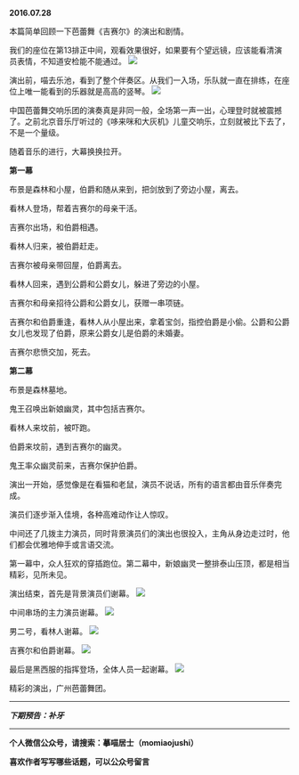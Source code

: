 **2016.07.28**

本篇简单回顾一下芭蕾舞《吉赛尔》的演出和剧情。

我们的座位在第13排正中间，观看效果很好，如果要有个望远镜，应该能看清演员表情，不知道安检能不能通过。
![](http://upload-images.jianshu.io/upload_images/51001-5aadb1fdf605568a.jpg?imageMogr2/auto-orient/strip%7CimageView2/2/w/1240)

演出前，喵去乐池，看到了整个伴奏区。从我们一入场，乐队就一直在排练，在座位上唯一能看到的乐器就是高高的竖琴。
![](http://upload-images.jianshu.io/upload_images/51001-36072b63f7cd0f18.jpg?imageMogr2/auto-orient/strip%7CimageView2/2/w/1240)

中国芭蕾舞交响乐团的演奏真是非同一般，全场第一声一出，心理登时就被震撼了。之前北京音乐厅听过的《哆来咪和大灰机》儿童交响乐，立刻就被比下去了，不是一个量级。

随着音乐的进行，大幕换换拉开。

**第一幕**

布景是森林和小屋，伯爵和随从来到，把剑放到了旁边小屋，离去。

看林人登场，帮着吉赛尔的母亲干活。

吉赛尔出场，和伯爵相遇。

看林人归来，被伯爵赶走。

吉赛尔被母亲带回屋，伯爵离去。

看林人回来，遇到公爵和公爵女儿，躲进了旁边的小屋。

吉赛尔和母亲招待公爵和公爵女儿，获赠一串项链。

吉赛尔和伯爵重逢，看林人从小屋出来，拿着宝剑，指控伯爵是小偷。公爵和公爵女儿也发现了伯爵，原来公爵女儿是伯爵的未婚妻。

吉赛尔悲愤交加，死去。

**第二幕**

布景是森林墓地。

鬼王召唤出新娘幽灵，其中包括吉赛尔。

看林人来坟前，被吓跑。

伯爵来坟前，遇到吉赛尔的幽灵。

鬼王率众幽灵前来，吉赛尔保护伯爵。

演出一开始，感觉像是在看猫和老鼠，演员不说话，所有的语言都由音乐伴奏完成。

演员们逐步渐入佳境，各种高难动作让人惊叹。

中间还了几拨主力演员，同时背景演员们的演出也很投入，主角从身边走过时，他们都会优雅地伸手或言语交流。

第一幕中，众人狂欢的穿插跑位。第二幕中，新娘幽灵一整排泰山压顶，都是相当精彩，见所未见。

演出结束，首先是背景演员们谢幕。
![](http://upload-images.jianshu.io/upload_images/51001-c85eb71c114b6853.jpg?imageMogr2/auto-orient/strip%7CimageView2/2/w/1240)

中间串场的主力演员谢幕。
![](http://upload-images.jianshu.io/upload_images/51001-af338a85e1800fd2.jpg?imageMogr2/auto-orient/strip%7CimageView2/2/w/1240)

男二号，看林人谢幕。
![](http://upload-images.jianshu.io/upload_images/51001-3785513a9186ceb1.jpg?imageMogr2/auto-orient/strip%7CimageView2/2/w/1240)

吉赛尔和伯爵谢幕。
![](http://upload-images.jianshu.io/upload_images/51001-c95a8dee1aba2204.jpg?imageMogr2/auto-orient/strip%7CimageView2/2/w/1240)

最后是黑西服的指挥登场，全体人员一起谢幕。
![](http://upload-images.jianshu.io/upload_images/51001-256a990601266958.jpg?imageMogr2/auto-orient/strip%7CimageView2/2/w/1240)

精彩的演出，广州芭蕾舞团。

***

***下期预告：补牙***

***

**个人微信公众号，请搜索：摹喵居士（momiaojushi）**

**喜欢作者写写哪些话题，可以公众号留言**